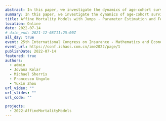 ```yaml
---
abstract: In this paper, we investigate the dynamics of age-cohort survival curves under the assumption that the instantaneous mortality intensity is driven by an affine jump-diffusion (AJD) process. Advantages of an AJD specification of mortality dynamics include the availability of closed-form expressions for survival probabilities afforded by an affine mortality specification and the ease with which we can incorporate sudden positive and negative shocks in mortality dynamics, reflecting events such as wars, pandemics, and medical advancements. As we are interested in a term structure model of mortality rates, we propose a state-space approach to calibrate the parameters of the affine mortality process. The measurement equation is given by the affine representation of the age-cohort average force of mortality and the state-transition equation is given by a discretization of the continuous-time mortality intensity dynamics. Such approach results to consistent survival curves in the sense that forecasts of survival probabilities have the same parametric form as the fitted survival curves. The presence of jumps in the mortality intensity process implies that the state-transition equation is non-Gaussian. To this end, we propose a particle filter-based Markov chain Monte Carlo approach to estimate the model parameters. We illustrate our methodology by fitting one-factor Cox-Ingersoll-Ross and Blackburn-Sherris mortality models with asymmetric double exponential jumps to historical age-cohort mortality data from USA.
summary: In this paper, we investigate the dynamics of age-cohort survival curves under the assumption that the instantaneous mortality intensity is driven by an affine jump-diffusion (AJD) process.
title: Affine Mortality Models with Jumps - Parameter Estimation and Forecasting
location: Online
date: 2022-07-14
# date_end: 2021-12-08T11:25:00Z
all_day: true
event: 25th International Congress on Insurance - Mathematics and Economics (IME 2022)
event_url: https://conf.ichaos.com.cn/ime2022/page/1
publishDate: 2022-07-14
featured: true
authors:
  - admin
  - Jovana Kolar
  - Michael Sherris
  - Francesco Ungolo
  - Yuxin Zhou
url_video: ""
url_slides: ""
url_code: ""

projects:
  - 2022-AffineMortalityModels
---
```

